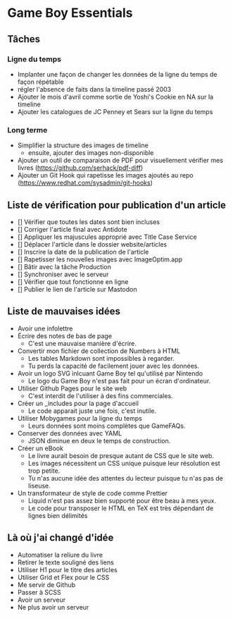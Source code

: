 # Game Boy Essentials
## Tâches

### Ligne du temps
- Implanter une façon de changer les données de la ligne du temps de façon répétable
- régler l'absence de faits dans la timeline passé 2003
- Ajouter le mois d'avril comme sortie de Yoshi's Cookie en NA sur la timeline
- Ajouter les catalogues de JC Penney et Sears sur la ligne du temps

### Long terme
- Simplifier la structure des images de timeline
  - ensuite, ajouter des images non-disponible
- Ajouter un outil de comparaison de PDF pour visuellement vérifier mes livres (https://github.com/serhack/pdf-diff)
- Ajouter un Git Hook qui rapetisse les images ajoutés au repo (https://www.redhat.com/sysadmin/git-hooks)

## Liste de vérification pour publication d'un article
- [] Vérifier que toutes les dates sont bien incluses
- [] Corriger l'article final avec Antidote
- [] Appliquer les majuscules approprié avec Title Case Service
- [] Déplacer l'article dans le dossier website/articles
- [] Inscrire la date de la publication de l'article
- [] Rapetisser les nouvelles images avec ImageOptim.app
- [] Bâtir avec la tâche Production
- [] Synchroniser avec le serveur
- [] Vérifier que tout fonctionne en ligne
- [] Publier le lien de l'article sur Mastodon

## Liste de mauvaises idées
- Avoir une infolettre
- Écrire des notes de bas de page
  - C'est une mauvaise manière d'écrire.
- Convertir mon fichier de collection de Numbers à HTML
  - Les tables Markdown sont impossibles à regarder.
  - Tu perds la capacité de facilement jouer avec les données.
- Avoir un logo SVG inlcuant Game Boy tel qu'utilisé par Nintendo
  - Le logo du Game Boy n'est pas fait pour un écran d'ordinateur.
- Utiliser Github Pages pour le site web
  - C'est interdit de l'utiliser à des fins commerciales.
- Créer un _includes pour la page d'accueil
  - Le code apparait juste une fois, c'est inutile.
- Utiliser Mobygames pour la ligne du temps
  - Leurs données sont moins complètes que GameFAQs.
- Conserver des données avec YAML
  - JSON diminue en deux le temps de construction.
- Créer un eBook
  - Le livre aurait besoin de presque autant de CSS que le site web.
  - Les images nécessitent un CSS unique puisque leur résolution est trop petite.
  - Tu n'as aucune idée des attentes du lecteur puisque tu n'as pas de liseuse.
- Un transformateur de style de code comme Prettier
  - Liquid n'est pas assez bien supporté pour être beau à mes yeux.
  - Le code pour transposer le HTML en TeX est très dépendant de lignes bien délimités

## Là où j'ai changé d'idée
- Automatiser la reliure du livre
- Retirer le texte souligné des liens
- Utiliser H1 pour le titre des articles
- Utiliser Grid et Flex pour le CSS
- Me servir de Github
- Passer à SCSS
- Avoir un serveur
- Ne plus avoir un serveur